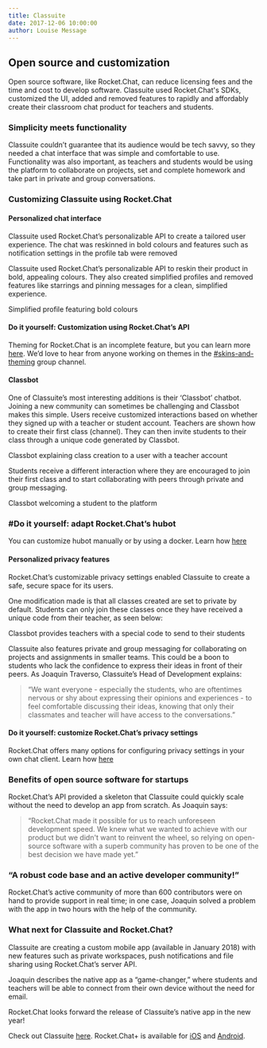 ```yaml
---
title: Classuite
date: 2017-12-06 10:00:00
author: Louise Message
---
```


## Open source and customization

Open source software, like Rocket.Chat, can reduce licensing fees and the time and cost to develop software. Classuite used Rocket.Chat's SDKs, customized the UI, added and removed features to rapidly and affordably create their classroom chat product for teachers and students. 

### Simplicity meets functionality

Classuite couldn’t guarantee that its audience would be tech savvy, so they needed a chat interface that was simple and comfortable to use. Functionality was also important, as teachers and students would be using the platform to collaborate on projects, set and complete homework and take part in private and group conversations.

### Customizing Classuite using Rocket.Chat

#### Personalized chat interface

Classuite used Rocket.Chat’s personalizable API to create a tailored user experience. The chat was reskinned in bold colours and features such as notification settings in the profile tab were removed

Classuite used Rocket.Chat’s personalizable API to reskin their product in bold, appealing colours. They also created simplified profiles and removed features like starrings and pinning messages for a clean, simplified experience.

Simplified profile featuring bold colours

#### **Do it yourself**: Customization using Rocket.Chat’s API

Theming for Rocket.Chat is an incomplete feature, but you can learn more [here](https://rocket.chat/docs/developer-guides/ui-and-theming/themes/). We’d love to hear from anyone working on themes in the [#skins-and-theming](https://open.rocket.chat/channel/skins-and-theming) group channel.

#### Classbot

One of Classuite’s most interesting additions is their ‘Classbot’ chatbot. Joining a new community can sometimes be challenging and Classbot makes this simple. Users receive customized interactions based on whether they signed up with a teacher or student account. Teachers are shown how to create their first class (channel). They can then invite students to their class through a unique code generated by Classbot.


Classbot explaining class creation to a user with a teacher account

Students receive a different interaction where they are encouraged to join their first class and to start collaborating with peers through private and group messaging.

Classbot welcoming a student to the platform

### #**Do it yourself**: adapt Rocket.Chat’s hubot

You can customize hubot manually or by using a docker. Learn how [here](https://rocket.chat/docs/administrator-guides/hubot/)

#### Personalized privacy features
Rocket.Chat’s customizable privacy settings enabled Classuite to create a safe, secure space for its users.

One modification made is that all classes created are set to private by default. Students can only join these classes once they have received a unique code from their teacher, as seen below:

Classbot provides teachers with a special code to send to their students

Classuite also features private and group messaging for collaborating on projects and assignments in smaller teams. This could be a boon to students who lack the confidence to express their ideas in front of their peers. As Joaquin Traverso, Classuite’s Head of Development explains:

> “We want everyone - especially the students, who are oftentimes nervous or shy about expressing their opinions and experiences - to feel comfortable discussing their ideas, knowing that only their classmates and teacher will have access to the conversations.”

#### **Do it yourself**: customize Rocket.Chat’s privacy settings

Rocket.Chat offers many options for configuring privacy settings in your own chat client. Learn how [here](link)

### Benefits of open source software for startups

Rocket.Chat’s API provided a skeleton that Classuite could quickly scale without the need to develop an app from scratch. As Joaquin says:

> “Rocket.Chat made it possible for us to reach unforeseen development speed. We knew what we wanted to achieve with our product but we didn't want to reinvent the wheel, so relying on open-source software with a superb community has proven to be one of the best decision we have made yet.”

### “A robust code base and an active developer community!”

Rocket.Chat’s active community of more than 600 contributors were on hand to provide support in real time; in one case, Joaquin solved a problem with the app in two hours with the help of the community.

### What next for Classuite and Rocket.Chat?

Classuite are creating a custom mobile app (available in January 2018) with new features such as private workspaces, push notifications and file sharing using Rocket.Chat’s server API.

Joaquin describes the native app as a “game-changer,” where students and teachers will be able to connect from their own device without the need for email.

Rocket.Chat looks forward the release of Classuite’s native app in the new year!

Check out Classuite [here](http://classuite.com). Rocket.Chat+ is available for [iOS](link) and [Android](link).
